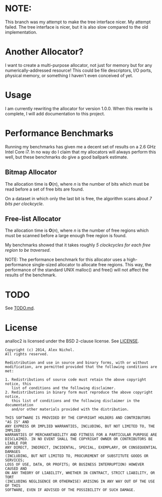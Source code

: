 # NOTE:

This branch was my attempt to make the tree interface nicer. My attempt failed. The tree interface is nicer, but it is also slow compared to the old implementation.

# Another Allocator?

I want to create a multi-purpose allocator, not just for memory but for any numerically-addressed resource! This could be file descriptors, I/O ports, physical memory, or something I haven't even conceived of yet.

# Usage

I am currently rewriting the allocator for version 1.0.0. When this rewrite is complete, I will add documentation to this project.

# Performance Benchmarks

Running my benchmarks has given me a decent set of results on a 2.6 GHz Intel Core i7. In no way do I claim that my allocators will always perform this well, but these benchmarks do give a good ballpark estimate.

## Bitmap Allocator

The allocation time is **O**(*n*), where *n* is the number of bits which must be read before a set of free bits are found.

On a dataset in which only the last bit is free, the algorithm scans about *7 bits per clockcycle*.

## Free-list Allocator

The allocation time is **O**(*n*), where *n* is the number of free regions which must be scanned before a large enough free region is found.

My benchmarks showed that it takes roughly *5 clockcycles for each free region to be traversed*.

NOTE: The performance benchmark for this allocator uses a high-performance single-sized allocator to allocate free regions. This way, the performance of the standard UNIX malloc() and free() will not affect the results of the benchmark.

# TODO

See [TODO.md](TODO.md).

# License

analloc2 is licensed under the BSD 2-clause license. See [LICENSE](https://github.com/unixpickle/analloc2/blob/master/LICENSE).

```
Copyright (c) 2014, Alex Nichol.
All rights reserved.

Redistribution and use in source and binary forms, with or without
modification, are permitted provided that the following conditions are met:

1. Redistributions of source code must retain the above copyright notice, this
   list of conditions and the following disclaimer. 
2. Redistributions in binary form must reproduce the above copyright notice,
   this list of conditions and the following disclaimer in the documentation
   and/or other materials provided with the distribution.

THIS SOFTWARE IS PROVIDED BY THE COPYRIGHT HOLDERS AND CONTRIBUTORS "AS IS" AND
ANY EXPRESS OR IMPLIED WARRANTIES, INCLUDING, BUT NOT LIMITED TO, THE IMPLIED
WARRANTIES OF MERCHANTABILITY AND FITNESS FOR A PARTICULAR PURPOSE ARE
DISCLAIMED. IN NO EVENT SHALL THE COPYRIGHT OWNER OR CONTRIBUTORS BE LIABLE FOR
ANY DIRECT, INDIRECT, INCIDENTAL, SPECIAL, EXEMPLARY, OR CONSEQUENTIAL DAMAGES
(INCLUDING, BUT NOT LIMITED TO, PROCUREMENT OF SUBSTITUTE GOODS OR SERVICES;
LOSS OF USE, DATA, OR PROFITS; OR BUSINESS INTERRUPTION) HOWEVER CAUSED AND
ON ANY THEORY OF LIABILITY, WHETHER IN CONTRACT, STRICT LIABILITY, OR TORT
(INCLUDING NEGLIGENCE OR OTHERWISE) ARISING IN ANY WAY OUT OF THE USE OF THIS
SOFTWARE, EVEN IF ADVISED OF THE POSSIBILITY OF SUCH DAMAGE.
```
